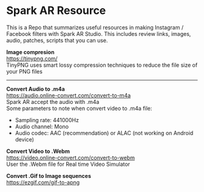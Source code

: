 # Spark AR Resource
This is a Repo that summarizes useful resources in making Instagram / Facebook filters with Spark AR Studio.  This includes review links, images, audio, patches, scripts that you can use.

<b>Image compresion</b></br>
https://tinypng.com/</br>
TinyPNG uses smart lossy compression techniques to reduce the file size of your PNG files</br>
<hr>

<b>Convert Audio to .m4a</b></br>
https://audio.online-convert.com/convert-to-m4a</br>
Spark AR accept the audio with .m4a</br>
Some parameters to note when convert video to .m4a file:</br>
- Sampling rate: 441000Hz
- Audio channel: Mono
- Audio codec: AAC (recommendation) or ALAC (not working on Android device)


<b>Convert Video to .Webm</b></br>
https://video.online-convert.com/convert-to-webm</br>
User the .Webm file for Real time Video Simulator</br>


<b>Convert .Gif to Image sequences</b></br>
https://ezgif.com/gif-to-apng</br>
</br>
